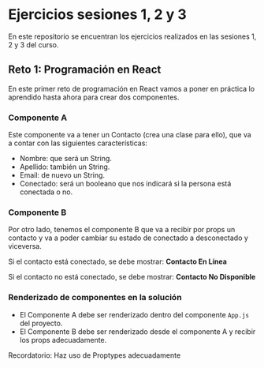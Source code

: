 # Ejercicios sesiones 1, 2 y 3

En este repositorio se encuentran los ejercicios realizados en las sesiones 1, 2 y 3 del curso.

## Reto 1: Programación en React

En este primer reto de programación en React vamos a poner en práctica lo aprendido hasta ahora para crear dos componentes.

### Componente A

Este componente va a tener un Contacto (crea una clase para ello), que va a contar con las siguientes características:

- Nombre: que será un String.
- Apellido: también un String.
- Email: de nuevo un String.
- Conectado: será un booleano que nos indicará si la persona está conectada o no.

### Componente B

Por otro lado, tenemos el componente B que va a recibir por props un contacto y va a poder cambiar su estado de conectado a desconectado y viceversa.

Si el contacto está conectado, se debe mostrar: **Contacto En Línea**

Si el contacto no está conectado, se debe mostrar: **Contacto No Disponible**

### Renderizado de componentes en la solución

- El Componente A debe ser renderizado dentro del componente `App.js` del proyecto.
- El Componente B debe ser renderizado desde el componente A y recibir los props adecuadamente.

Recordatorio: Haz uso de Proptypes adecuadamente
